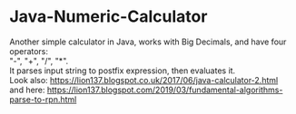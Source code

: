# Java-Numeric-Calculator
Another simple calculator in Java, works with Big Decimals, and have four operators:    
"-", "+", "/", "*".     
It parses input string to postfix expression, then evaluates it.    
Look also: https://lion137.blogspot.co.uk/2017/06/java-calculator-2.html    
and here: https://lion137.blogspot.com/2019/03/fundamental-algorithms-parse-to-rpn.html    

